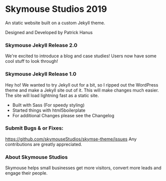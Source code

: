 # Skymouse Studios 2019
An static website built on a custom Jekyll theme. 

Designed and Developed by Patrick Hanus

### Skymouse Jekyll Release 2.0
We're excited to introduce a blog and case studies! Users now have some cool stuff to look through!

### Skymouse Jekyll Release 1.0
Hey ho! We wanted to try Jekyll out for a bit, so I ripped out the WordPress theme and make a Jekyll site out of it. This will make changes much easier. The site will load lightning fast as a static site.

- Built with Sass (For speedy styling)
- Started things with html5boilerplate
- For additional Changes please see the Changelog

### Submit Bugs & or Fixes:
https://github.com/skymouseStudios/skymse-theme/issues
Any contributions are greatly appreciated.

### About Skymouse Studios
Skymouse helps small businesses get more visitors, convert more leads and engage their people.
